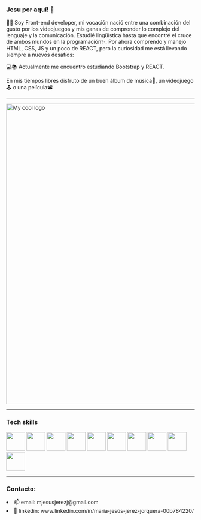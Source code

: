 ### Jesu por aquí! 👋

👩‍💻 Soy Front-end developer, mi vocación nació entre una combinación del gusto por los videojuegos y mis ganas de comprender lo complejo del lenguaje y la comunicación. Estudié lingüística hasta que encontré el cruce de ambos mundos en la programación✨. Por ahora comprendo y manejo HTML, CSS, JS y un poco de REACT, pero la curiosidad me está llevando siempre a nuevos desafíos:

💻📚 Actualmente me encuentro estudiando Bootstrap y REACT.

En mis tiempos libres disfruto de un buen álbum de música💽, un videojuego🕹 o una película📽 

---------------
<img src="https://preview.redd.it/r7nwau5hb4m51.jpg?auto=webp&s=81c82aaf86b3587ff7d0fb3c95fb533ea898f4cd" alt="My cool logo" width="800"/>

----------------

### Tech skills
<img src="https://upload.wikimedia.org/wikipedia/commons/thumb/9/99/Unofficial_JavaScript_logo_2.svg/1024px-Unofficial_JavaScript_logo_2.svg.png" width="50"/> <img src="https://upload.wikimedia.org/wikipedia/commons/thumb/6/62/CSS3_logo.svg/800px-CSS3_logo.svg.png" width="50"/> <img src="https://cdn-icons-png.flaticon.com/512/1051/1051277.png?w=360" width="50"/> <img src="https://seeklogo.com/images/N/npm-logo-01B8642EDD-seeklogo.com.png" width="50"/> <img src="https://upload.wikimedia.org/wikipedia/commons/thumb/9/9a/Visual_Studio_Code_1.35_icon.svg/2048px-Visual_Studio_Code_1.35_icon.svg.png" width="50"/> <img src="https://img2.freepng.es/20180621/ewt/kisspng-trello-logo-slack-atlassian-trello-5b2bcdc85e4d36.2783338815295973843863.jpg" width="50"/> <img src="https://brandslogos.com/wp-content/uploads/thumbs/firebase-logo-vector.svg" width="50"/> <img src="https://iconape.com/wp-content/png_logo_vector/git-icon.png" width="50"/> <img src="https://cdn-icons-png.flaticon.com/512/25/25231.png" width="50"/> <img src="https://www.pinclipart.com/picdir/big/537-5374089_react-js-logo-clipart.png" width="50"/> 


---------------

### Contacto:
<li>📫 email: mjesusjerezj@gmail.com</li>
<li>🔗 linkedin: www.linkedin.com/in/maría-jesús-jerez-jorquera-00b784220/  </li>       



